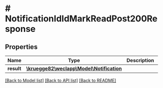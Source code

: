 # # NotificationIdIdMarkReadPost200Response

## Properties

Name | Type | Description | Notes
------------ | ------------- | ------------- | -------------
**result** | [**\kruegge82\weclapp\Model\Notification**](Notification.md) |  | [optional]

[[Back to Model list]](../../README.md#models) [[Back to API list]](../../README.md#endpoints) [[Back to README]](../../README.md)
